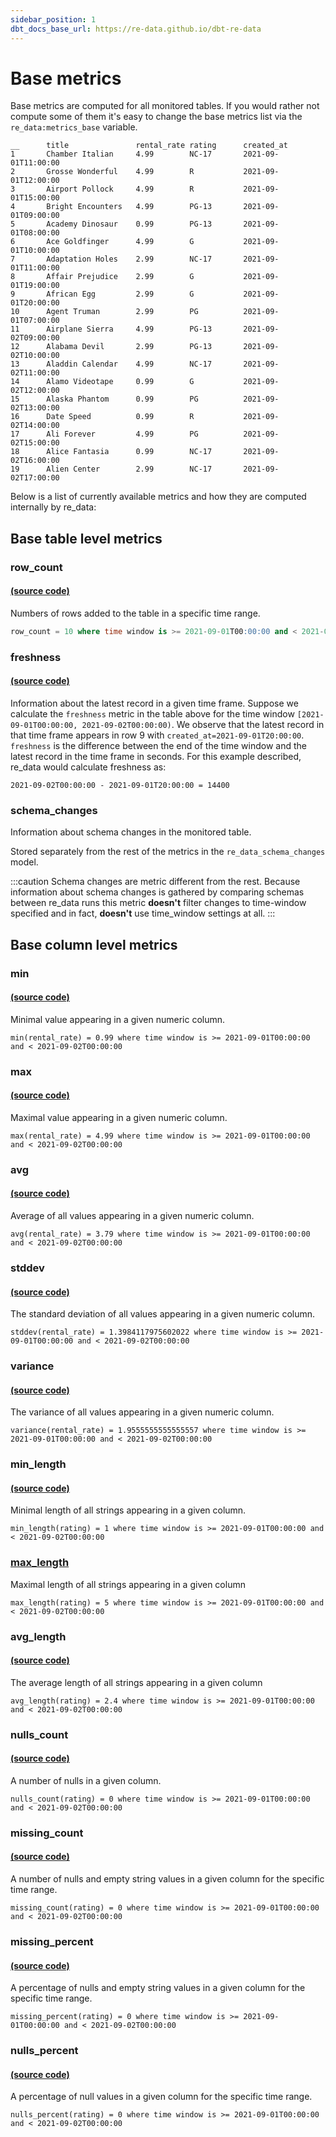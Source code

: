 ```yaml
---
sidebar_position: 1
dbt_docs_base_url: https://re-data.github.io/dbt-re-data
---
```


# Base metrics

Base metrics are computed for all monitored tables. If you would rather not compute some of them it's easy to change the base metrics list via the `re_data:metrics_base` variable.

```csv title="Sample table for example metrics"
__      title               rental_rate	rating      created_at
1    	Chamber Italian     4.99    	NC-17       2021-09-01T11:00:00
2    	Grosse Wonderful	4.99	    R           2021-09-01T12:00:00
3    	Airport Pollock     4.99    	R           2021-09-01T15:00:00
4    	Bright Encounters	4.99	    PG-13       2021-09-01T09:00:00
5    	Academy Dinosaur	0.99	    PG-13       2021-09-01T08:00:00
6    	Ace Goldfinger	    4.99	    G           2021-09-01T10:00:00
7    	Adaptation Holes	2.99	    NC-17       2021-09-01T11:00:00
8    	Affair Prejudice	2.99       	G           2021-09-01T19:00:00
9    	African Egg	        2.99    	G           2021-09-01T20:00:00
10    	Agent Truman	    2.99	    PG          2021-09-01T07:00:00
11    	Airplane Sierra	    4.99	    PG-13       2021-09-02T09:00:00
12    	Alabama Devil	    2.99	    PG-13       2021-09-02T10:00:00
13    	Aladdin Calendar	4.99	    NC-17       2021-09-02T11:00:00
14    	Alamo Videotape	    0.99	    G           2021-09-02T12:00:00
15    	Alaska Phantom	    0.99	    PG          2021-09-02T13:00:00
16    	Date Speed	        0.99	    R           2021-09-02T14:00:00
17    	Ali Forever	        4.99	    PG          2021-09-02T15:00:00
18    	Alice Fantasia	    0.99	    NC-17       2021-09-02T16:00:00
19    	Alien Center	    2.99	    NC-17       2021-09-02T17:00:00
```

Below is a list of currently available metrics and how they are computed internally by re_data:

## Base table level metrics

### row_count 
#### [(source code)](https://re-data.github.io/dbt-re-data/#!/macro/macro.re_data.re_data_metric_row_count)

Numbers of rows added to the table in a specific time range.

```sql
row_count = 10 where time window is >= 2021-09-01T00:00:00 and < 2021-09-02T00:00:00
```

### freshness
#### [(source code)](https://re-data.github.io/dbt-re-data/#!/macro/macro.re_data.re_data_metric_freshness)

Information about the latest record in a given time frame. Suppose we calculate the `freshness` metric in the table above for the time window `[2021-09-01T00:00:00, 2021-09-02T00:00:00)`. We observe that the latest record 
in that time frame appears in row 9 with `created_at=2021-09-01T20:00:00`. `freshness` is the difference between the end of the time window and the latest record in the time frame in seconds. For this example described, re_data would calculate freshness as:

```
2021-09-02T00:00:00 - 2021-09-01T20:00:00 = 14400
```

### schema_changes

Information about schema changes in the monitored table.

Stored separately from the rest of the metrics in the `re_data_schema_changes` model.

:::caution
Schema changes are metric different from the rest.
Because information about schema changes is gathered by comparing schemas
between re_data runs this metric **doesn't** filter changes to time-window specified and
in fact, **doesn't** use time_window settings at all.
:::

## Base column level metrics

### min
#### [(source code)](https://re-data.github.io/dbt-re-data/#!/macro/macro.re_data.re_data_metric_min)

Minimal value appearing in a given numeric column.

```
min(rental_rate) = 0.99 where time window is >= 2021-09-01T00:00:00 and < 2021-09-02T00:00:00
```

### max
#### [(source code)](https://re-data.github.io/dbt-re-data/#!/macro/macro.re_data.re_data_metric_max)
Maximal value appearing in a given numeric column.

```
max(rental_rate) = 4.99 where time window is >= 2021-09-01T00:00:00 and < 2021-09-02T00:00:00
```

### avg
#### [(source code)](https://re-data.github.io/dbt-re-data/#!/macro/macro.re_data.re_data_metric_avg)

Average of all values appearing in a given numeric column.

```
avg(rental_rate) = 3.79 where time window is >= 2021-09-01T00:00:00 and < 2021-09-02T00:00:00
```

### stddev
#### [(source code)](https://re-data.github.io/dbt-re-data/#!/macro/macro.re_data.re_data_metric_stddev)

The standard deviation of all values appearing in a given numeric column.

```
stddev(rental_rate) = 1.3984117975602022 where time window is >= 2021-09-01T00:00:00 and < 2021-09-02T00:00:00
```

### variance 
#### [(source code)](https://re-data.github.io/dbt-re-data/#!/macro/macro.re_data.re_data_metric_variance)

The variance of all values appearing in a given numeric column.

```
variance(rental_rate) = 1.9555555555555557 where time window is >= 2021-09-01T00:00:00 and < 2021-09-02T00:00:00
```

### min_length
#### [(source code) ](https://re-data.github.io/dbt-re-data/#!/macro/macro.re_data.re_data_metric_min_length)

Minimal length of all strings appearing in a given column.

```
min_length(rating) = 1 where time window is >= 2021-09-01T00:00:00 and < 2021-09-02T00:00:00
```

### [max_length ](https://re-data.github.io/dbt-re-data/#!/macro/macro.re_data.re_data_metric_max_length)

Maximal length of all strings appearing in a given column

```
max_length(rating) = 5 where time window is >= 2021-09-01T00:00:00 and < 2021-09-02T00:00:00
```

### avg_length
#### [(source code)](https://re-data.github.io/dbt-re-data/#!/macro/macro.re_data.re_data_metric_avg_length)

The average length of all strings appearing in a given column

```
avg_length(rating) = 2.4 where time window is >= 2021-09-01T00:00:00 and < 2021-09-02T00:00:00
```

### nulls_count
#### [(source code)](https://re-data.github.io/dbt-re-data/#!/macro/macro.re_data.re_data_metric_nulls_count)

A number of nulls in a given column.

```
nulls_count(rating) = 0 where time window is >= 2021-09-01T00:00:00 and < 2021-09-02T00:00:00
```

### missing_count
#### [(source code)](https://re-data.github.io/dbt-re-data/#!/macro/macro.re_data.re_data_metric_missing_count)

A number of nulls and empty string values in a given column for the specific time range.

```
missing_count(rating) = 0 where time window is >= 2021-09-01T00:00:00 and < 2021-09-02T00:00:00
```

### missing_percent
#### [(source code)](https://re-data.github.io/dbt-re-data/#!/macro/macro.re_data.re_data_metric_missing_percent)

A percentage of nulls and empty string values in a given column for the specific time range.

```
missing_percent(rating) = 0 where time window is >= 2021-09-01T00:00:00 and < 2021-09-02T00:00:00
```

### nulls_percent
#### [(source code)](https://re-data.github.io/dbt-re-data/#!/macro/macro.re_data.re_data_metric_nulls_percent)

A percentage of null values in a given column for the specific time range.

```
nulls_percent(rating) = 0 where time window is >= 2021-09-01T00:00:00 and < 2021-09-02T00:00:00
```
